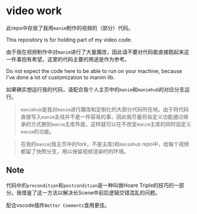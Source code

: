 # video work

此repo中存放了我用`manim`制作的视频的（部分）代码。

This repository is for holding part of my video code.

由于我在视频制作中对`manim`进行了大量魔改，因此请不要对代码能直接跑起来这一件事抱有希望。这里的代码主要的用途是作为参考。

Do not expect the code here to be able to run on your machine, because I've done a lot of customization to manim lib.

如果确实想运行我的代码，请配合我个人主页中的`manim`和`manimhub`的对应分支运行。

> `manimhub`是我对`manim`进行魔改和定制化的大部分代码所在地。由于将代码直接写入`manim`主线并不是一件容易的事，因此我尽量将自定义功能通过继承的方式挪到`manim`主库外面，这样就可以在不改变`manim`主库的同时自定义`manim`的功能。

> 在我的`manim`(我主页中的fork，不是主库)和`manimhub` repo中，给每个视频都留了快照分支，用以保留视频渲染时的环境。

## Note

代码中的`precondition`和`postcondition`是一种叫做Hoare Triple的技巧的一部分。我借鉴了这一方法以解决长Scene中前后逻辑交错混乱的问题。

配合vscode插件`Better Comments`食用更佳。